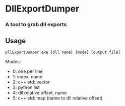 # DllExportDumper
### A tool to grab dll exports
## Usage
    DllExportDumper.exe [dll name] [mode] [output file]
Modes:
  - 0: one per line
  - 1: index, name
  - 2: c++ std::vector
  - 3: python list
  - 4: dll relative offset, name
  - 5: c++ std::map (name to dll relative offset)
